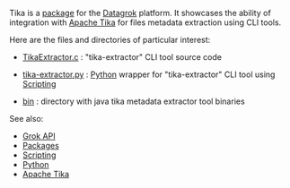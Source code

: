 Tika is a [package](https://datagrok.ai/help/develop/develop#packages) for the [Datagrok](https://datagrok.ai) platform.
It showcases the ability of integration with [Apache Tika](https://tika.apache.org/) for files metadata extraction 
using CLI tools. 

Here are the files and directories of particular interest:

* [TikaExtractor.c](https://github.com/datagrok-ai/public/blob/master/packages/Tika/src/java/TikaExtractor.java)
  : "tika-extractor" CLI tool source code

* [tika-extractor.py](https://github.com/datagrok-ai/public/blob/master/packages/Tika/scripts/tika-extractor.py)
  : [Python](https://www.python.org/) wrapper for "tika-extractor" CLI tool using [Scripting](https://datagrok.ai/help/compute/scripting)
  
* [bin](https://github.com/datagrok-ai/public/blob/master/packages/Tika/bin)
  : directory with java tika metadata extractor tool binaries


See also: 
  * [Grok API](https://datagrok.ai/help/develop/grok-api)
  * [Packages](https://datagrok.ai/help/develop/develop#packages)
  * [Scripting](https://datagrok.ai/help/compute/scripting)
  * [Python](https://www.python.org/)
  * [Apache Tika](https://tika.apache.org/)
